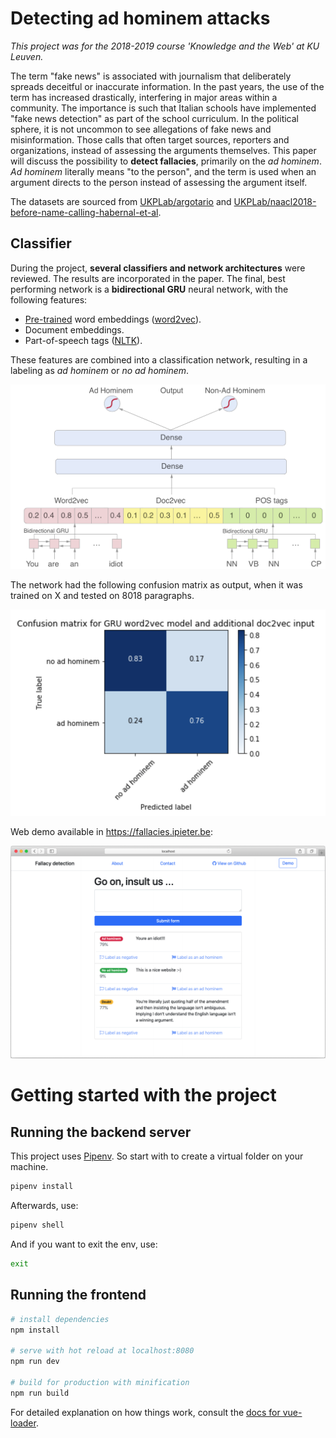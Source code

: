 # Detecting ad hominem attacks

_This project was for the 2018-2019 course 'Knowledge and the Web' at KU Leuven._

The term "fake news" is associated with journalism that deliberately spreads deceitful or inaccurate information. In the past years, the use of the term has increased drastically, interfering in major areas within a community. The importance is such that Italian schools have implemented "fake news detection" as part of the school curriculum. In the political sphere, it is not uncommon to see allegations of fake news and misinformation. Those calls that often target sources, reporters and organizations, instead of assessing the arguments themselves. This paper will discuss the possibility to **detect fallacies**, primarily on the _ad hominem_. _Ad hominem_ literally means "to the person", and the term is used when an argument directs to the person instead of assessing the argument itself.

The datasets are sourced from [UKPLab/argotario](https://github.com/UKPLab/argotario) and [UKPLab/naacl2018-before-name-calling-habernal-et-al](https://github.com/UKPLab/naacl2018-before-name-calling-habernal-et-al).

## Classifier

During the project, **several classifiers and network architectures** were reviewed. The results are incorporated in the paper. The final, best performing network is a **bidirectional GRU** neural network, with the following features:

- [Pre-trained](https://code.google.com/archive/p/word2vec/) word embeddings ([word2vec](https://radimrehurek.com/gensim/models/word2vec.html)).
- Document embeddings.
- Part-of-speech tags ([NLTK](http://www.nltk.org/)).

These features are combined into a classification network, resulting in a labeling as _ad hominem_ or _no ad hominem_.

![Network description](network.png)

The network had the following confusion matrix as output, when it was trained on X and tested on 8018 paragraphs.

![Confusion matrix](conf_matrix.png)

Web demo available in https://fallacies.ipieter.be:

![Web demo](web_demo.png)

# Getting started with the project

## Running the backend server

This project uses [Pipenv](https://pipenv.readthedocs.io/en/latest/). So start with to create a virtual folder on your machine.

```bash
pipenv install
```

Afterwards, use:

```bash
pipenv shell
```

And if you want to exit the env, use:

```bash
exit
```

## Running the frontend

```bash
# install dependencies
npm install

# serve with hot reload at localhost:8080
npm run dev

# build for production with minification
npm run build
```

For detailed explanation on how things work, consult the [docs for vue-loader](http://vuejs.github.io/vue-loader).
